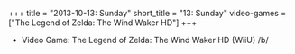 +++
title = "2013-10-13: Sunday"
short_title = "13: Sunday"
video-games = ["The Legend of Zelda: The Wind Waker HD"]
+++


* Video Game: The Legend of Zelda: The Wind Waker HD {WiiU} /b/